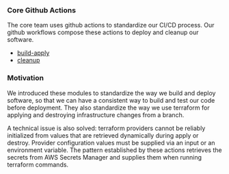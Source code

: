 ### Core Github Actions

The core team uses github actions to standardize our CI/CD process. Our github workflows compose these actions to deploy and cleanup our software.

- [build-apply](build-apply)
- [cleanup](cleanup)

### Motivation

We introduced these modules to standardize the way we build and deploy software, so that we can have a consistent way to build and test our code before deployment. They also standardize the way we use terraform for applying and destroying infrastructure changes from a branch.

A technical issue is also solved: terraform providers cannot be reliably initialized from values that are retrieved dynamically during apply or destroy. Provider configuration values must be supplied via an input or an environment variable. The pattern established by these actions retrieves the secrets from AWS Secrets Manager and supplies them when running terraform commands.
